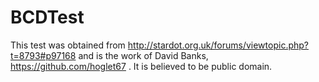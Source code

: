 # BCDTest
This test was obtained from http://stardot.org.uk/forums/viewtopic.php?t=8793#p97168 and is the work of David Banks, https://github.com/hoglet67 . It is believed to be public domain.